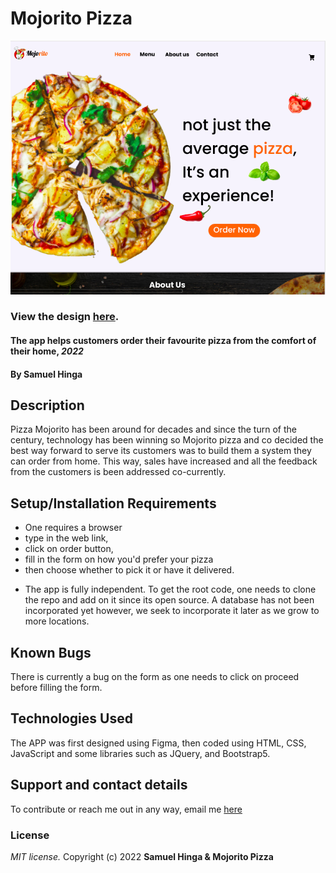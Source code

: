 # Mojorito Pizza
![Design](Assets/Figma.png)
### View the design [here](https://www.figma.com/file/x90cOf9ZZae3o4ZEyRe1Yx/Mojorito?node-id=0%3A1).
#### The app helps customers order their favourite pizza from the comfort of their home, ***2022***
#### By **Samuel Hinga**
## Description
 Pizza Mojorito has been around for decades and since the turn of the century, technology has been winning so Mojorito pizza and co decided the best way forward to serve its customers was to build them a system they can order from home. This way, sales have increased and all the feedback from the customers is been addressed co-currently.
## Setup/Installation Requirements
* One requires a browser
* type in the web link,
* click on order button,
* fill in the form on how you'd prefer your pizza
* then choose whether to pick it or have it delivered.
- The app is fully independent. To get the root code, one needs to clone the repo and add on it since its open source. A database has not been incorporated yet however, we seek to incorporate it later as we grow to more locations.
## Known Bugs
There is currently a bug on the form as one needs to click on proceed before filling the form.
## Technologies Used
The APP was first designed using Figma, then coded using HTML, CSS, JavaScript and some libraries such as JQuery, and Bootstrap5.
## Support and contact details
To contribute or reach me out in any way, email me [here](mailto:samuelkinuthia700@gmail.com)
### License
*MIT license.*
Copyright (c) 2022 **Samuel Hinga & Mojorito Pizza**